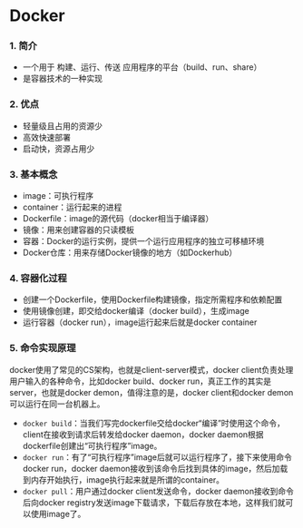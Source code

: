# Docker
### 1. 简介
- 一个用于 构建、运行、传送 应用程序的平台（build、run、share）
- 是容器技术的一种实现 

### 2. 优点
- 轻量级且占用的资源少
- 高效快速部署
- 启动快，资源占用少

### 3. 基本概念
- image：可执行程序
- container：运行起来的进程
- Dockerfile：image的源代码（docker相当于编译器）
- 镜像：用来创建容器的只读模板
- 容器：Docker的运行实例，提供一个运行应用程序的独立可移植环境
- Docker仓库：用来存储Docker镜像的地方（如Dockerhub）

### 4. 容器化过程
- 创建一个Dockerfile，使用Dockerfile构建镜像，指定所需程序和依赖配置
- 使用镜像创建，即交给docker编译（docker build），生成image
- 运行容器（docker run），image运行起来后就是docker container

### 5. 命令实现原理
docker使用了常见的CS架构，也就是client-server模式，docker client负责处理用户输入的各种命令，比如docker build、docker run，真正工作的其实是server，也就是docker demon，值得注意的是，docker client和docker demon可以运行在同一台机器上。
- `docker build`：当我们写完dockerfile交给docker“编译”时使用这个命令，client在接收到请求后转发给docker daemon，docker daemon根据dockerfile创建出“可执行程序”image。
- `docker run`：有了“可执行程序”image后就可以运行程序了，接下来使用命令docker run，docker daemon接收到该命令后找到具体的image，然后加载到内存开始执行，image执行起来就是所谓的container。
- `docker pull`：用户通过docker client发送命令，docker daemon接收到命令后向docker registry发送image下载请求，下载后存放在本地，这样我们就可以使用image了。
